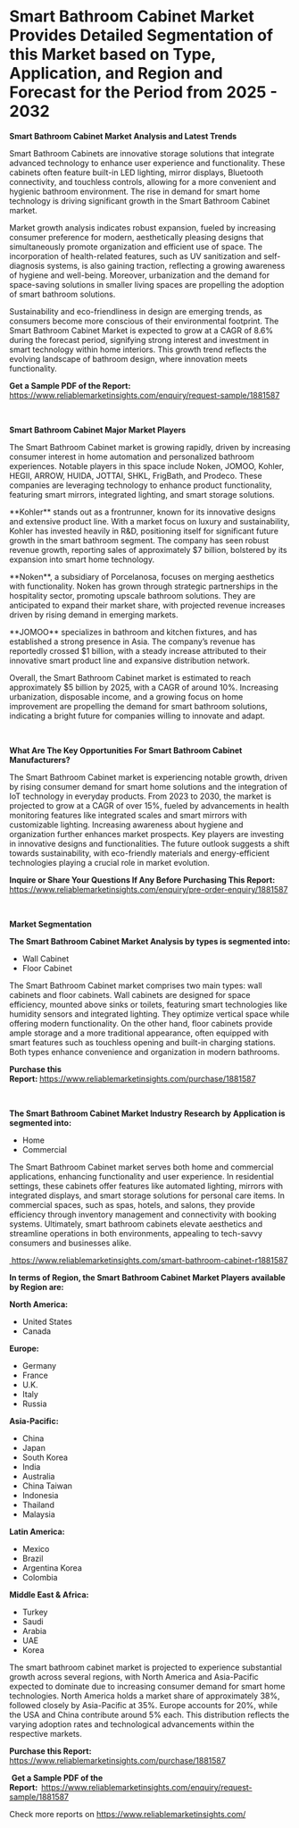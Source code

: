 <p><h1>Smart Bathroom Cabinet Market Provides Detailed Segmentation of this Market based on Type, Application, and Region and Forecast for the Period from 2025 - 2032</h1></p><p><strong>Smart Bathroom Cabinet Market Analysis and Latest Trends</strong></p>
<p><p>Smart Bathroom Cabinets are innovative storage solutions that integrate advanced technology to enhance user experience and functionality. These cabinets often feature built-in LED lighting, mirror displays, Bluetooth connectivity, and touchless controls, allowing for a more convenient and hygienic bathroom environment. The rise in demand for smart home technology is driving significant growth in the Smart Bathroom Cabinet market.</p><p>Market growth analysis indicates robust expansion, fueled by increasing consumer preference for modern, aesthetically pleasing designs that simultaneously promote organization and efficient use of space. The incorporation of health-related features, such as UV sanitization and self-diagnosis systems, is also gaining traction, reflecting a growing awareness of hygiene and well-being. Moreover, urbanization and the demand for space-saving solutions in smaller living spaces are propelling the adoption of smart bathroom solutions. </p><p>Sustainability and eco-friendliness in design are emerging trends, as consumers become more conscious of their environmental footprint. The Smart Bathroom Cabinet Market is expected to grow at a CAGR of 8.6% during the forecast period, signifying strong interest and investment in smart technology within home interiors. This growth trend reflects the evolving landscape of bathroom design, where innovation meets functionality.</p></p>
<p><strong>Get a Sample PDF of the Report:&nbsp;</strong> <a href="https://www.reliablemarketinsights.com/enquiry/request-sample/1881587?utm_campaign=3295&utm_medium=2&utm_source=Github&utm_content=ia&utm_term=11042025&utm_id=smart-bathroom-cabinet">https://www.reliablemarketinsights.com/enquiry/request-sample/1881587</a></p>
<p>&nbsp;</p>
<p><strong>Smart Bathroom Cabinet Major Market Players</strong></p>
<p><p>The Smart Bathroom Cabinet market is growing rapidly, driven by increasing consumer interest in home automation and personalized bathroom experiences. Notable players in this space include Noken, JOMOO, Kohler, HEGII, ARROW, HUIDA, JOTTAI, SHKL, FrigBath, and Prodeco. These companies are leveraging technology to enhance product functionality, featuring smart mirrors, integrated lighting, and smart storage solutions.</p><p>**Kohler** stands out as a frontrunner, known for its innovative designs and extensive product line. With a market focus on luxury and sustainability, Kohler has invested heavily in R&D, positioning itself for significant future growth in the smart bathroom segment. The company has seen robust revenue growth, reporting sales of approximately $7 billion, bolstered by its expansion into smart home technology.</p><p>**Noken**, a subsidiary of Porcelanosa, focuses on merging aesthetics with functionality. Noken has grown through strategic partnerships in the hospitality sector, promoting upscale bathroom solutions. They are anticipated to expand their market share, with projected revenue increases driven by rising demand in emerging markets.</p><p>**JOMOO** specializes in bathroom and kitchen fixtures, and has established a strong presence in Asia. The company’s revenue has reportedly crossed $1 billion, with a steady increase attributed to their innovative smart product line and expansive distribution network.</p><p>Overall, the Smart Bathroom Cabinet market is estimated to reach approximately $5 billion by 2025, with a CAGR of around 10%. Increasing urbanization, disposable income, and a growing focus on home improvement are propelling the demand for smart bathroom solutions, indicating a bright future for companies willing to innovate and adapt.</p></p>
<p>&nbsp;</p>
<p><strong>What Are The Key Opportunities For Smart Bathroom Cabinet Manufacturers?</strong></p>
<p><p>The Smart Bathroom Cabinet market is experiencing notable growth, driven by rising consumer demand for smart home solutions and the integration of IoT technology in everyday products. From 2023 to 2030, the market is projected to grow at a CAGR of over 15%, fueled by advancements in health monitoring features like integrated scales and smart mirrors with customizable lighting. Increasing awareness about hygiene and organization further enhances market prospects. Key players are investing in innovative designs and functionalities. The future outlook suggests a shift towards sustainability, with eco-friendly materials and energy-efficient technologies playing a crucial role in market evolution.</p></p>
<p><strong>Inquire or Share Your Questions If Any Before Purchasing This Report:</strong> <a href="https://www.reliablemarketinsights.com/enquiry/pre-order-enquiry/1881587?utm_campaign=3295&utm_medium=2&utm_source=Github&utm_content=ia&utm_term=11042025&utm_id=smart-bathroom-cabinet">https://www.reliablemarketinsights.com/enquiry/pre-order-enquiry/1881587</a></p>
<p>&nbsp;</p>
<p><strong>Market Segmentation</strong></p>
<p><strong>The Smart Bathroom Cabinet Market Analysis by types is segmented into:</strong></p>
<p><ul><li>Wall Cabinet</li><li>Floor Cabinet</li></ul></p>
<p><p>The Smart Bathroom Cabinet market comprises two main types: wall cabinets and floor cabinets. Wall cabinets are designed for space efficiency, mounted above sinks or toilets, featuring smart technologies like humidity sensors and integrated lighting. They optimize vertical space while offering modern functionality. On the other hand, floor cabinets provide ample storage and a more traditional appearance, often equipped with smart features such as touchless opening and built-in charging stations. Both types enhance convenience and organization in modern bathrooms.</p></p>
<p><strong>Purchase this Report:&nbsp;</strong><a href="https://www.reliablemarketinsights.com/purchase/1881587?utm_campaign=3295&utm_medium=2&utm_source=Github&utm_content=ia&utm_term=11042025&utm_id=smart-bathroom-cabinet">https://www.reliablemarketinsights.com/purchase/1881587</a></p>
<p>&nbsp;</p>
<p><strong>The Smart Bathroom Cabinet Market Industry Research by Application is segmented into:</strong></p>
<p><ul><li>Home</li><li>Commercial</li></ul></p>
<p><p>The Smart Bathroom Cabinet market serves both home and commercial applications, enhancing functionality and user experience. In residential settings, these cabinets offer features like automated lighting, mirrors with integrated displays, and smart storage solutions for personal care items. In commercial spaces, such as spas, hotels, and salons, they provide efficiency through inventory management and connectivity with booking systems. Ultimately, smart bathroom cabinets elevate aesthetics and streamline operations in both environments, appealing to tech-savvy consumers and businesses alike.</p></p>
<p><a href="https://www.reliablemarketinsights.com/smart-bathroom-cabinet-r1881587?utm_campaign=3295&utm_medium=2&utm_source=Github&utm_content=ia&utm_term=11042025&utm_id=smart-bathroom-cabinet">&nbsp;https://www.reliablemarketinsights.com/smart-bathroom-cabinet-r1881587</a></p>
<p><strong>In terms of Region, the Smart Bathroom Cabinet Market Players available by Region are:</strong></p>
<p>
    <p> <strong> North America: </strong>
        <ul>
            <li>United States</li>
            <li>Canada</li>
        </ul>
        </p> 
    <p> <strong> Europe: </strong>
        <ul>
            <li>Germany</li>
            <li>France</li>
            <li>U.K.</li>
            <li>Italy</li>
            <li>Russia</li>
        </ul>
        </p> 
    <p> <strong> Asia-Pacific: </strong>
        <ul>
            <li>China</li>
            <li>Japan</li>
            <li>South Korea</li>
            <li>India</li>
            <li>Australia</li>
            <li>China Taiwan</li>
            <li>Indonesia</li>
            <li>Thailand</li>
            <li>Malaysia</li>
        </ul>
        </p> 
    <p> <strong> Latin America: </strong>
        <ul>
            <li>Mexico</li>
            <li>Brazil</li>
            <li>Argentina Korea</li>
            <li>Colombia</li>
        </ul>
        </p> 
    <p> <strong> Middle East & Africa: </strong>
        <ul>
            <li>Turkey</li>
            <li>Saudi</li>
            <li>Arabia</li>
            <li>UAE</li>
            <li>Korea</li>
        </ul>
    </p>
    </p>
<p><p>The smart bathroom cabinet market is projected to experience substantial growth across several regions, with North America and Asia-Pacific expected to dominate due to increasing consumer demand for smart home technologies. North America holds a market share of approximately 38%, followed closely by Asia-Pacific at 35%. Europe accounts for 20%, while the USA and China contribute around 5% each. This distribution reflects the varying adoption rates and technological advancements within the respective markets.</p></p>
<p><strong>Purchase this Report: </strong><a href="https://www.reliablemarketinsights.com/purchase/1881587?utm_campaign=3295&utm_medium=2&utm_source=Github&utm_content=ia&utm_term=11042025&utm_id=smart-bathroom-cabinet">https://www.reliablemarketinsights.com/purchase/1881587</a></p>
<p>&nbsp;<strong>Get a Sample PDF of the Report:&nbsp;&nbsp;</strong><a href="https://www.reliablemarketinsights.com/enquiry/request-sample/1881587?utm_campaign=3295&utm_medium=2&utm_source=Github&utm_content=ia&utm_term=11042025&utm_id=smart-bathroom-cabinet">https://www.reliablemarketinsights.com/enquiry/request-sample/1881587</a></p>
<p><strong></strong></p>
<p>Check more reports on <a href="https://www.reliablemarketinsights.com/?utm_campaign=3295&utm_medium=2&utm_source=Github&utm_content=ia&utm_term=11042025&utm_id=smart-bathroom-cabinet">https://www.reliablemarketinsights.com/</a></p>